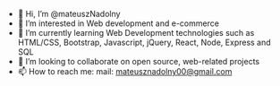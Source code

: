 - 👋 Hi, I’m @mateuszNadolny
- 👀 I’m interested in Web development and e-commerce
- 🌱 I’m currently learning Web Development technologies such as HTML/CSS, Bootstrap, Javascript, jQuery, React, Node, Express and SQL
- 💞️ I’m looking to collaborate on open source, web-related projects
- 📫 How to reach me:
      mail: mateusznadolny00@gmail.com

